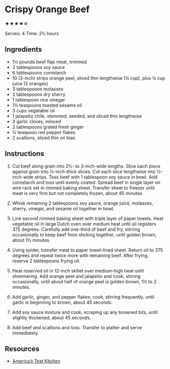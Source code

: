# Crispy Orange Beef

★★★★☆

Serves: 4
Time: 2½ hours

## Ingredients

* 1½ pounds beef flap meat, trimmed
* 3 tablespoons soy sauce
* 6 tablespoons cornstarch
* 10 (3-inch) strips orange peel, sliced thin lengthwise (¼ cup), plus ¼ cup juice (2 oranges)
* 3 tablespoons molasses
* 2 tablespoons dry sherry
* 1 tablespoon rice vinegar
* 1½ teaspoons toasted sesame oil
* 3 cups vegetable oil
* 1 jalapeño chile, stemmed, seeded, and sliced thin lengthwise
* 3 garlic cloves, minced
* 2 tablespoons grated fresh ginger
* ½ teaspoon red pepper flakes
* 2 scallions, sliced thin on bias

## Instructions

1. Cut beef along grain into 2½- to 3-inch-wide lengths. Slice each piece against grain into ½-inch-thick slices. Cut each slice lengthwise into ½-inch-wide strips. Toss beef with 1 tablespoon soy sauce in bowl. Add cornstarch and toss until evenly coated. Spread beef in single layer on wire rack set in rimmed baking sheet. Transfer sheet to freezer until meat is very firm but not completely frozen, about 45 minutes.

2. Whisk remaining 2 tablespoons soy sauce, orange juice, molasses, sherry, vinegar, and sesame oil together in bowl.

3. Line second rimmed baking sheet with triple layer of paper towels. Heat vegetable oil in large Dutch oven over medium heat until oil registers 375 degrees. Carefully add one-third of beef and fry, stirring occasionally to keep beef from sticking together, until golden brown, about 1½ minutes.

4. Using spider, transfer meat to paper towel–lined sheet. Return oil to 375 degrees and repeat twice more with remaining beef. After frying, reserve 2 tablespoons frying oil.

4. Heat reserved oil in 12-inch skillet over medium-high heat until shimmering. Add orange peel and jalapeño and cook, stirring occasionally, until about half of orange peel is golden brown, 1½ to 2 minutes.

5. Add garlic, ginger, and ­pepper flakes; cook, stirring frequently, until garlic is beginning to brown, about 45 seconds.

6. Add soy sauce mixture and cook, scraping up any browned bits, until slightly thickened, about 45 seconds.

7. Add beef and scallions and toss. Transfer to platter and serve immediately.

## Resources

* [America’s Test Kitchen](https://www.americastestkitchen.com/recipes/7271-crispy-orange-beef)
